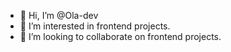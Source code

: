 - 👋 Hi, I’m @Ola-dev
- 👀 I’m interested in frontend projects.
- 💞️ I’m looking to collaborate on frontend projects.
  
<!---
Ola-star-coder/Ola-star-coder is a ✨ special ✨ repository because its `README.md` (this file) appears on your GitHub profile.
You can click the Preview link to take a look at your changes.
--->
